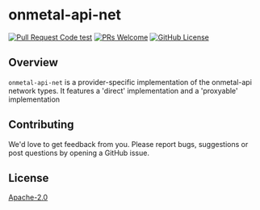 # onmetal-api-net
[![Pull Request Code test](https://github.com/onmetal/onmetal-api-net/actions/workflows/test.yml/badge.svg?branch=main)](https://github.com/onmetal/onmetal-api-net/actions/workflows/test.yml)
[![PRs Welcome](https://img.shields.io/badge/PRs-welcome-brightgreen.svg?style=flat-square)](https://makeapullrequest.com)
[![GitHub License](https://img.shields.io/static/v1?label=License&message=Apache-2.0&color=blue&style=flat-square)](LICENSE)

## Overview

`onmetal-api-net` is a provider-specific implementation of the onmetal-api network types.
It features a 'direct' implementation and a 'proxyable' implementation

## Contributing

We'd love to get feedback from you. Please report bugs, suggestions or post questions by opening a GitHub issue.

## License

[Apache-2.0](LICENSE)
